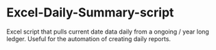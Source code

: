# Excel-Daily-Summary-script
Excel script that pulls current date data daily from a ongoing / year long ledger. Useful for the automation of creating daily reports.
